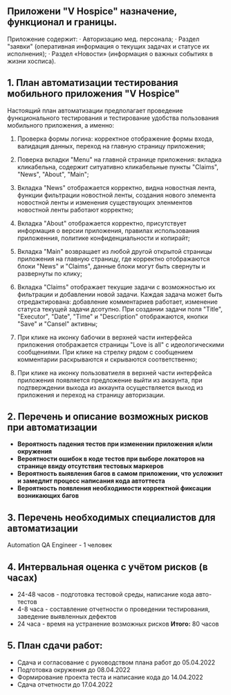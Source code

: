 ## Приложени "V Hospice" назначение, функционал и границы.

Приложение содержит:
· Авторизацию мед. персонала;
· Раздел "заявки" (оперативная информация о текущих задачах и статусе их исполнения);
· Раздел «Новости» (информация о важных событиях в жизни хосписа).

## 1. План автоматизации тестирования мобильного приложения "V Hospice"

Настоящий план автоматизации предполагает проведение функционального тестирования и тестирование
удобства пользования мобильного приложения, а именно:

1. Проверка формы логина: корректное отображение формы входа, валидация данных, переход на главную
   страницу приложения;

2. Поверка вкладки "Menu" на главной странице приложения: вкладка кликабельна, содержит ситуативно
   кликабельные пункты "Claims", "News", "About", "Main";

3. Вкладка "News" отображается корректно, видна новостная лента, функции фильтрации новостной ленты,
   создания нового элемента новостной ленты и изменения существующих эленментов новостной ленты
   работают корректно;

4. Вкладка "About" отображается корректно, присутствует информация о версии приложения, правилах
   использования приложенния, политике конфиденциальности и копирайт;

5. Вкладка "Main" возвращает из любой другой открытой страницы приложения на главную страницу, где
   корректно отображаются блоки "News" и "Claims", данные блоки могут быть свернуты и развернуты по
   клику;

6. Вкладка "Claims" отображает текущие задачи с возможностью их фильтрации и добавлении новой
   задачи. Каждая задача может быть отредактирована: добавление комментариев работает, изменение
   статуса текущей задачи дсотупно. При создании задачи поля "Title", "Executor", "Date", "Time" и
   "Description" отображаются, кнопки "Save" и "Cansel" активны;

7. При клике на иконку бабочки в верхней части интерфейса приложения отображается страницы
   "Love is all" с идеологическими сообщениями. При клике на стрелку рядом с сообщением комментарии
   раскрываются и скрываются соответственно;
   
8. При клике на иконку пользоватиеля в верхней части интерфейса приложения появляется предложение
   выйти из аккаунта, при подтверждении выхода из аккаунта осуществляется выход из приложения 
   и переход на страницу авторизации.


## 2. Перечень и описание возможных рисков при автоматизации

- **Вероятность падения тестов при изменении приложения и/или окружения**
- **Вероятности ошибок в коде тестов при выборе локаторов на странице ввиду отсутствия тестовых маркеров**
- **Вероятность выявления багов в самом приложении, что усложнит и замедлит процесс написания кода автоттеста**
- **Вероятность появления необходимости корректной фиксации возникающих багов**

## 3. Перечень необходимых специалистов для автоматизации

Automation QA Engineer - 1 человек

## 4. Интервальная оценка с учётом рисков (в часах)

- 24-48 часов - подготовка тестовой среды, написание кода авто-тестов
- 4-8 часа - составление отчетности о проведении тестирования, заведение выявленных дефектов
- 24  часа - время на устранение возможных рисков
  **Итого:** 80 часов

## 5. План сдачи работ:

- Сдача и согласование с руководством плана работ до 05.04.2022
- Подготовка окружения до 08.04.2022
- Формирование проекта теста и написание кода до 14.04.2022
- Сдача отчетности до 17.04.2022




